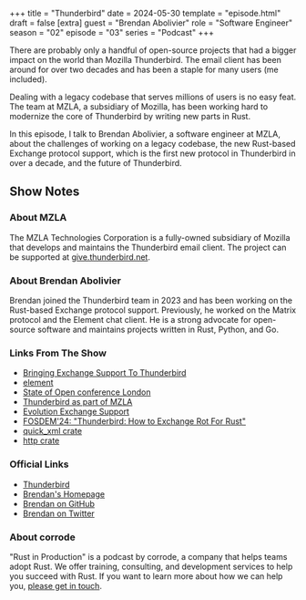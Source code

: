 +++
title = "Thunderbird"
date = 2024-05-30
template = "episode.html"
draft = false
[extra]
guest = "Brendan Abolivier"
role = "Software Engineer"
season = "02"
episode = "03"
series = "Podcast"
+++

There are probably only a handful of open-source projects that had a bigger
impact on the world than Mozilla Thunderbird. The email client has been around
for over two decades and has been a staple for many users (me included).

Dealing with a legacy codebase that serves millions of users is no easy feat.
The team at MZLA, a subsidiary of Mozilla, has been working hard to modernize
the core of Thunderbird by writing new parts in Rust.

In this episode, I talk to Brendan Abolivier, a software engineer at MZLA, about
the challenges of working on a legacy codebase, the new Rust-based Exchange protocol support, which is the first new protocol in Thunderbird in over a decade, and the future of Thunderbird.

<!-- more -->

## Show Notes

### About MZLA

The MZLA Technologies Corporation is a fully-owned subsidiary of Mozilla that develops and maintains the Thunderbird email client.
The project can be supported at [give.thunderbird.net](https://give.thunderbird.net).

### About Brendan Abolivier

Brendan joined the Thunderbird team in 2023 and has been working on the Rust-based Exchange protocol support.
Previously, he worked on the Matrix protocol and the Element chat client.
He is a strong advocate for open-source software and maintains projects written in Rust, Python, and Go.

### Links From The Show

- [Bringing Exchange Support To Thunderbird](https://blog.thunderbird.net/2024/04/adventures-in-rust-bringing-exchange-support-to-thunderbird/)
- [element](https://element.io/)
- [State of Open conference London](https://stateofopencon.com/)
- [Thunderbird as part of MZLA](https://blog.thunderbird.net/2020/01/thunderbirds-new-home/)
- [Evolution Exchange Support](https://help.gnome.org/users/evolution/2.32/features.html.en)
- [FOSDEM'24: "Thunderbird: How to Exchange Rot For Rust"](https://fosdem.org/2024/schedule/event/fosdem-2024-2469-thunderbird-how-to-exchange-rot-for-rust/)
- [quick_xml crate](https://github.com/tafia/quick-xml)
- [http crate](https://github.com/hyperium/http)

### Official Links

- [Thunderbird](https://www.thunderbird.net)
- [Brendan's Homepage](https://brendan.abolivier.bzh)
- [Brendan on GitHub](https://github.com/babolivier)
- [Brendan on Twitter](https://x.com/BrenAbolivier)

### About corrode

"Rust in Production" is a podcast by corrode, a company that helps teams adopt
Rust. We offer training, consulting, and development services to help you
succeed with Rust. If you want to learn more about how we can help you, [please
get in touch](/about).
